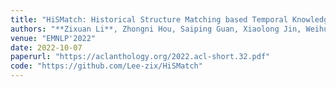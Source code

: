 ```yaml
---
title: "HiSMatch: Historical Structure Matching based Temporal Knowledge Graph Reasoning"
authors: "**Zixuan Li**, Zhongni Hou, Saiping Guan, Xiaolong Jin, Weihua Peng, Long Bai, Yajuan Lyu, Wei Li, Jiafeng Guo, Xueqi Cheng"
venue: "EMNLP'2022"
date: 2022-10-07
paperurl: "https://aclanthology.org/2022.acl-short.32.pdf"
code: "https://github.com/Lee-zix/HiSMatch"
---
```

